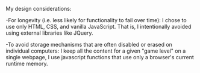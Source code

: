 My design considerations:

-For longevity (i.e. less likely for functionality to fail over time): 
I chose to use only HTML, CSS, and vanilla JavaScript. 
That is, I intentionally avoided using external libraries like JQuery. 

-To avoid storage mechanisms that are often disabled or erased on individual computers:
I keep all the content for a given "game level" on a single webpage,
I use javascript functions that use only a browser's current runtime memory.
